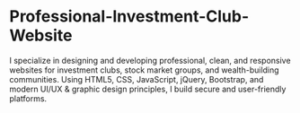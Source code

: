 # Professional-Investment-Club-Website
I specialize in designing and developing professional, clean, and responsive websites for investment clubs, stock market groups, and wealth-building communities. Using HTML5, CSS, JavaScript, jQuery, Bootstrap, and modern UI/UX &amp; graphic design principles, I build secure and user-friendly platforms.
